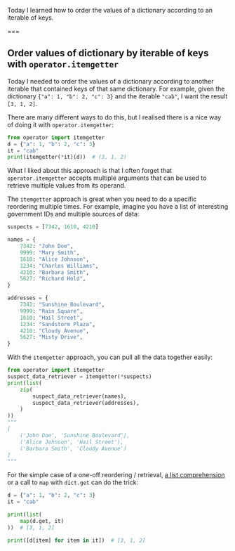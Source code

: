 Today I learned how to order the values of a dictionary according to an iterable of keys.

===

## Order values of dictionary by iterable of keys with `operator.itemgetter`

Today I needed to order the values of a dictionary according to another iterable that contained keys of that same dictionary.
For example, given the dictionary `{"a": 1, "b": 2, "c": 3}` and the iterable `"cab"`, I want the result `[3, 1, 2]`.

There are many different ways to do this, but I realised there is a nice way of doing it with `operator.itemgetter`:

```py
from operator import itemgetter
d = {"a": 1, "b": 2, "c": 3}
it = "cab"
print(itemgetter(*it)(d))  # (3, 1, 2)
```

What I liked about this approach is that I often forget that `operator.itemgetter` accepts multiple arguments that can be used to retrieve multiple values from its operand.

The `itemgetter` approach is great when you need to do a specific reordering multiple times.
For example, imagine you have a list of interesting government IDs and multiple sources of data:

```py
suspects = [7342, 1610, 4210]

names = {
    7342: "John Doe",
    9999: "Mary Smith",
    1610: "Alice Johnson",
    1234: "Charles Williams",
    4210: "Barbara Smith",
    5627: "Richard Hold",
}

addresses = {
    7342: "Sunshine Boulevard",
    9999: "Rain Square",
    1610: "Hail Street",
    1234: "Sandstorm Plaza",
    4210: "Cloudy Avenue",
    5627: "Misty Drive",
}
```

With the `itemgetter` approach, you can pull all the data together easily:

```py
from operator import itemgetter
suspect_data_retriever = itemgetter(*suspects)
print(list(
    zip(
        suspect_data_retriever(names),
        suspect_data_retriever(addresses),
    )
))
"""
[
    ('John Doe', 'Sunshine Boulevard'),
    ('Alice Johnson', 'Hail Street'),
    ('Barbara Smith', 'Cloudy Avenue')
]
"""
```

For the simple case of a one-off reordering / retrieval, [a list comprehension](/blog/pydonts/list-comprehensions-101) or a call to `map` with `dict.get` can do the trick:

```py
d = {"a": 1, "b": 2, "c": 3}
it = "cab"

print(list(
    map(d.get, it)
))  # [3, 1, 2]

print([d[item] for item in it])  # [3, 1, 2]
```
